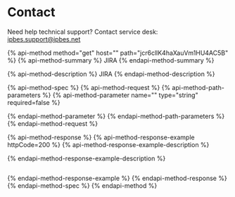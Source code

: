 # Contact



Need help technical support? Contact service desk: [ipbes.support@ipbes.net](mailto:ipbes.support@ipbes.net)



{% api-method method="get" host="" path="jcr6cllK4haXauVm1HU4AC5B" %}
{% api-method-summary %}
JIRA
{% endapi-method-summary %}

{% api-method-description %}
JIRA
{% endapi-method-description %}

{% api-method-spec %}
{% api-method-request %}
{% api-method-path-parameters %}
{% api-method-parameter name="" type="string" required=false %}

{% endapi-method-parameter %}
{% endapi-method-path-parameters %}
{% endapi-method-request %}

{% api-method-response %}
{% api-method-response-example httpCode=200 %}
{% api-method-response-example-description %}

{% endapi-method-response-example-description %}

```

```
{% endapi-method-response-example %}
{% endapi-method-response %}
{% endapi-method-spec %}
{% endapi-method %}

